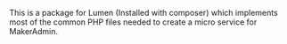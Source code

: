 This is a package for Lumen (Installed with composer) which implements most of the common PHP files needed to create a micro service for MakerAdmin.
